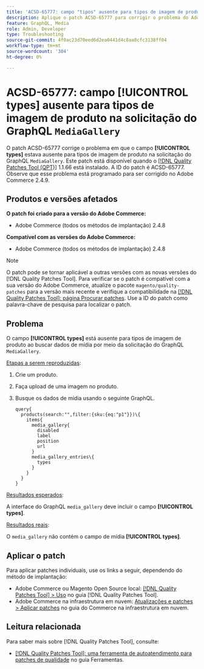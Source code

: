 ```yaml
---
title: 'ACSD-65777: campo "tipos" ausente para tipos de imagem de produto na solicitação do GraphQL "MediaGallery"'
description: Aplique o patch ACSD-65777 para corrigir o problema do Adobe Commerce em que o campo "tipos" estava ausente para tipos de imagem de produto na solicitação do GraphQL "MediaGallery".
feature: GraphQL, Media
role: Admin, Developer
type: Troubleshooting
source-git-commit: 4f0ac23d70eed6d2ea0441d4c8aa8cfc3138ff04
workflow-type: tm+mt
source-wordcount: '304'
ht-degree: 0%

---
```



# ACSD-65777: campo **[!UICONTROL types]** ausente para tipos de imagem de produto na solicitação do GraphQL `MediaGallery`

O patch ACSD-65777 corrige o problema em que o campo **[!UICONTROL types]** estava ausente para tipos de imagem de produto na solicitação do GraphQL `MediaGallery`. Este patch está disponível quando o [[!DNL Quality Patches Tool (QPT)]](/help/tools/quality-patches-tool/quality-patches-tool-to-self-serve-quality-patches.md) 1.1.66 está instalado. A ID do patch é ACSD-65777. Observe que esse problema está programado para ser corrigido no Adobe Commerce 2.4.9.

## Produtos e versões afetados

**O patch foi criado para a versão do Adobe Commerce:**

* Adobe Commerce (todos os métodos de implantação) 2.4.8

**Compatível com as versões do Adobe Commerce:**

* Adobe Commerce (todos os métodos de implantação) 2.4.8

>[!NOTE]
>
>O patch pode se tornar aplicável a outras versões com as novas versões do [!DNL Quality Patches Tool]. Para verificar se o patch é compatível com a sua versão do Adobe Commerce, atualize o pacote `magento/quality-patches` para a versão mais recente e verifique a compatibilidade na [[!DNL Quality Patches Tool]: página Procurar patches](https://experienceleague.adobe.com/tools/commerce-quality-patches/index.html). Use a ID do patch como palavra-chave de pesquisa para localizar o patch.

## Problema

O campo **[!UICONTROL types]** está ausente para tipos de imagem de produto ao buscar dados de mídia por meio da solicitação do GraphQL `MediaGallery`.

<u>Etapas a serem reproduzidas</u>:

1. Crie um produto.
1. Faça upload de uma imagem no produto.
1. Busque os dados de mídia usando o seguinte GraphQL.

   ```
   query{
     products(search:"",filter:{sku:{eq:"p1"}})\{
       items{
         media_gallery{
           disabled
           label
           position
           url
         }
         media_gallery_entries\{
           types
         }
       }
     }
   }
   ```

<u>Resultados esperados</u>:

A interface do GraphQL `media_gallery` deve incluir o campo **[!UICONTROL types]**.

<u>Resultados reais</u>:

O `media_gallery` não contém o campo de mídia **[!UICONTROL types]**.

## Aplicar o patch

Para aplicar patches individuais, use os links a seguir, dependendo do método de implantação:

* Adobe Commerce ou Magento Open Source local: [[!DNL Quality Patches Tool] > Uso](/help/tools/quality-patches-tool/usage.md) no guia [!DNL Quality Patches Tool].
* Adobe Commerce na infraestrutura em nuvem: [Atualizações e patches > Aplicar patches](https://experienceleague.adobe.com/docs/commerce-cloud-service/user-guide/develop/upgrade/apply-patches.html) no guia do Commerce na infraestrutura em nuvem.

## Leitura relacionada

Para saber mais sobre [!DNL Quality Patches Tool], consulte:

* [[!DNL Quality Patches Tool]: uma ferramenta de autoatendimento para patches de qualidade](/help/tools/quality-patches-tool/quality-patches-tool-to-self-serve-quality-patches.md) no guia Ferramentas.
